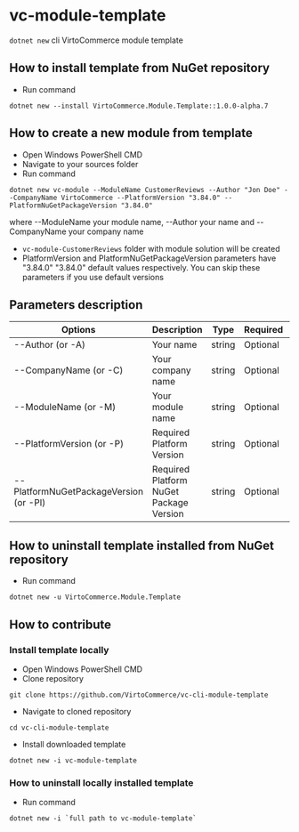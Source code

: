 # vc-module-template

`dotnet new` cli VirtoCommerce module template

## How to install template from NuGet repository

* Run command

```dos
dotnet new --install VirtoCommerce.Module.Template::1.0.0-alpha.7
```

## How to create a new module from template

* Open Windows PowerShell CMD
* Navigate to your sources folder
* Run command

```dos
dotnet new vc-module --ModuleName CustomerReviews --Author "Jon Doe" --CompanyName VirtoCommerce --PlatformVersion "3.84.0" --PlatformNuGetPackageVersion "3.84.0"
```

where --ModuleName your module name, --Author your name and --CompanyName your company name

* `vc-module-CustomerReviews` folder with module solution will be created
* PlatformVersion and PlatformNuGetPackageVersion parameters have "3.84.0" "3.84.0" default values respectively. You can skip these parameters if you use default versions


## Parameters description

| Options | Description | Type | Required | Default value |
|--------|-------------|------|----------|---------------|
| --Author (or -A) | Your name | string | Optional| John Doe |
| --CompanyName (or -C) | Your company name| string | Optional | VirtoCommerce |
| --ModuleName (or -M) | Your module name | string | Optional | newModule |
| --PlatformVersion (or -P) | Required Platform Version | string | Optional | 3.84.0 |
| --PlatformNuGetPackageVersion (or -Pl) | Required Platform NuGet Package Version | string | Optional | 3.84.0 |

## How to uninstall template installed from NuGet repository

* Run command

```dos
dotnet new -u VirtoCommerce.Module.Template
```

## How to contribute

### Install template locally

* Open Windows PowerShell CMD
* Clone repository

```dos
git clone https://github.com/VirtoCommerce/vc-cli-module-template
```

* Navigate to cloned repository

```dos
cd vc-cli-module-template
```

* Install downloaded template

```dos
dotnet new -i vc-module-template
```

### How to uninstall locally installed template

* Run command

```dos
dotnet new -i `full path to vc-module-template`
```
